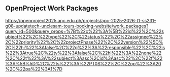 
## OpenProject Work Packages
https://openproject2025.apc.edu.ph/projects/apc-2025-2026-t1-ss231-g08-updatetech-unclesam-tours-booking-website/work_packages?query_id=500&query_props=%7B%22c%22%3A%5B%22id%22%2C%22subject%22%2C%22type%22%2C%22status%22%2C%22assignee%22%2C%22priority%22%2C%22projectPhase%22%2C%22version%22%5D%2C%22hi%22%3Afalse%2C%22g%22%3A%22responsible%22%2C%22is%22%3Atrue%2C%22tv%22%3Afalse%2C%22hl%22%3A%22none%22%2C%22t%22%3A%22subject%3Aasc%2Cid%3Aasc%22%2C%22f%22%3A%5B%5D%2C%22ts%22%3A%22PT0S%22%2C%22pp%22%3A20%2C%22pa%22%3A1%7D 
